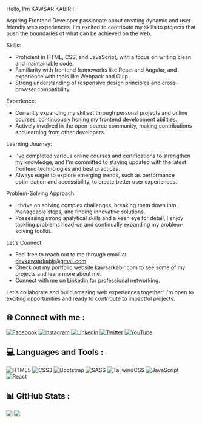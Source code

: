<!-- ![KAWSAR KABIR](https://pbs.twimg.com/profile_banners/1495128278180724736/1676649510/1500x500)

## 💫 About Me : -->

Hello, I'm KAWSAR KABIR !

Aspiring Frontend Developer passionate about creating dynamic and user-friendly web experiences. I'm excited to contribute my skills to projects that push the boundaries of what can be achieved on the web.

Skills:
- Proficient in HTML, CSS, and JavaScript, with a focus on writing clean and maintainable code.
- Familiarity with frontend frameworks like React and Angular, and experience with tools like Webpack and Gulp.
- Strong understanding of responsive design principles and cross-browser compatibility.

Experience:
- Currently expanding my skillset through personal projects and online courses, continuously honing my frontend development abilities.
- Actively involved in the open-source community, making contributions and learning from other developers.

Learning Journey:
- I've completed various online courses and certifications to strengthen my knowledge, and I'm committed to staying updated with the latest frontend technologies and best practices.
- Always eager to explore emerging trends, such as performance optimization and accessibility, to create better user experiences.

Problem-Solving Approach:
- I thrive on solving complex challenges, breaking them down into manageable steps, and finding innovative solutions.
- Possessing strong analytical skills and a keen eye for detail, I enjoy tackling problems head-on and continually expanding my problem-solving toolkit.

Let's Connect:
- Feel free to reach out to me through email at devkawsarkabir@gmail.com.
- Check out my portfolio website kawsarkabir.com to see some of my projects and learn more about me.
- Connect with me on <a href="https://linkedin.com/in/kawsarkabir">Linkedin</a> for professional networking.

Let's collaborate and build amazing web experiences together! I'm open to exciting opportunities and ready to contribute to impactful projects.

## 🌐 Connect with me :

[![Facebook](https://camo.githubusercontent.com/2d1ffa69dd491ebeca01b2098cf8233dd09950ff5895abccd5b455ca442abc59/68747470733a2f2f696d672e736869656c64732e696f2f62616467652f46616365626f6f6b2d3138373746323f7374796c653d666f722d7468652d6261646765266c6f676f3d66616365626f6f6b266c6f676f436f6c6f723d7768697465)](https://facebook.com/devkawsarkabir) [![Instagram](https://img.shields.io/badge/-Instagram-%23E4405F?style=for-the-badge&logo=instagram&logoColor=white)](https://instagram.com/devkawsarkabir) [![LinkedIn](https://img.shields.io/badge/-LinkedIn-%230077B5?style=for-the-badge&logo=linkedin&logoColor=white)](https://linkedin.com/in/kawsarkabir) [![Twitter](https://img.shields.io/badge/Twitter-%231DA1F2?style=for-the-badge&logo=Twitter&logoColor=white)](https://twitter.com/devkawsarkabir) [![YouTube](https://img.shields.io/badge/YouTube-%23FF0000?style=for-the-badge&logo=YouTube&logoColor=white)](https://youtube.com/@https://www.youtube.com/channel/UCN_nLu0fhDt59ir-9kZA18g) <!-- [![](https://visitcount.itsvg.in/api?id=kawsarkabir&icon=0&color=0)](https://visitcount.itsvg.in)
 -->
## 💻 Languages and Tools :

![HTML5](https://img.shields.io/badge/html5-%23E34F26.svg?style=for-the-badge&logo=html5&logoColor=white) ![CSS3](https://img.shields.io/badge/css3-%231572B6.svg?style=for-the-badge&logo=css3&logoColor=white) ![Bootstrap](https://img.shields.io/badge/bootstrap-%23563D7C.svg?style=for-the-badge&logo=bootstrap&logoColor=white) ![SASS](https://img.shields.io/badge/SASS-hotpink.svg?style=for-the-badge&logo=SASS&logoColor=white) ![TailwindCSS](https://img.shields.io/badge/tailwindcss-%2338B2AC.svg?style=for-the-badge&logo=tailwind-css&logoColor=white) ![JavaScript](https://img.shields.io/badge/javascript-%23323330.svg?style=for-the-badge&logo=javascript&logoColor=%23F7DF1E) ![React](https://img.shields.io/badge/react-%2320232a.svg?style=for-the-badge&logo=react&logoColor=%2361DAFB)

## 📊 GitHub Stats :

![](https://github-readme-stats.vercel.app/api?username=kawsarkabir&theme=radical&hide_border=false&include_all_commits=false&count_private=false)
![](https://github-readme-stats.vercel.app/api/top-langs/?username=kawsarkabir&theme=radical&hide_border=false&include_all_commits=false&count_private=false&layout=compact)
